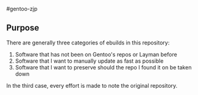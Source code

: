 #gentoo-zjp
## Purpose
There are generally three categories of ebuilds in this repository:
1. Software that has not been on Gentoo's repos or Layman before
2. Software that I want to manually update as fast as possible
3. Software that I want to preserve should the repo I found it on be taken down

In the third case, every effort is made to note the original repository.
